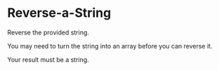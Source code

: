 # Reverse-a-String

Reverse the provided string.

You may need to turn the string into an array before you can reverse it.

Your result must be a string.
